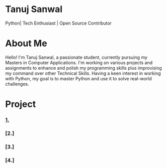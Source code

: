 # Tanuj Sanwal
Python| Tech Enthusiast | Open Source Contributor

# About Me
Hello! I'm Tanuj Sanwal, a passionate student, currently pursuing my Masters in Computer Applications. I'm working on various projects and assignments to enhance and polish my programming skills plus improvising my command over other Technical Skills. Having a keen interest in working with Python, my goal is to master Python and use it to solve real-world challenges.

# Project

### [1.](https://github.com/DsZeno-byte/Python_Project_1)

### [2.]

### [3.]

### [4.]
